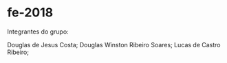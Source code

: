 # fe-2018

Integrantes do grupo:

  Douglas de Jesus Costa;
  Douglas Winston Ribeiro Soares;
  Lucas de Castro Ribeiro;
